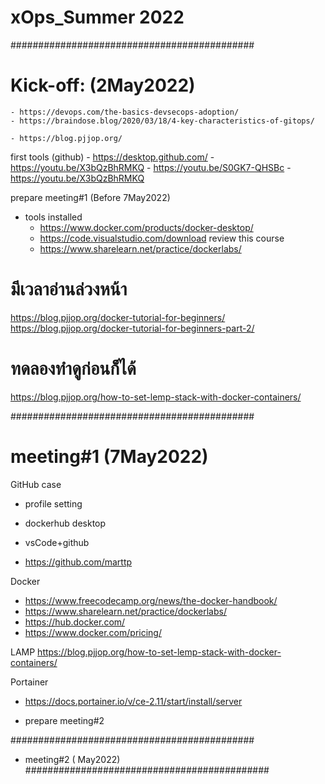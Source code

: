 # xOps_Summer 2022

############################################
# Kick-off: (2May2022)

    - https://devops.com/the-basics-devsecops-adoption/
    - https://braindose.blog/2020/03/18/4-key-characteristics-of-gitops/

    - https://blog.pjjop.org/

first tools (github)
    - https://desktop.github.com/
    - https://youtu.be/X3bQzBhRMKQ
    - https://youtu.be/S0GK7-QHSBc
    - https://youtu.be/X3bQzBhRMKQ 

prepare meeting#1 (Before 7May2022)
- tools installed
    - https://www.docker.com/products/docker-desktop/
    - https://code.visualstudio.com/download
review this course
    - https://www.sharelearn.net/practice/dockerlabs/
# มีเวลาอ่านล่วงหน้า
https://blog.pjjop.org/docker-tutorial-for-beginners/
https://blog.pjjop.org/docker-tutorial-for-beginners-part-2/
# ทดลองทำดูก่อนก็ได้
https://blog.pjjop.org/how-to-set-lemp-stack-with-docker-containers/


############################################
# meeting#1 (7May2022)

GitHub case
- profile setting
- dockerhub desktop
- vsCode+github

- https://github.com/marttp

Docker
- https://www.freecodecamp.org/news/the-docker-handbook/
- https://www.sharelearn.net/practice/dockerlabs/
- https://hub.docker.com/
- https://www.docker.com/pricing/


LAMP
https://blog.pjjop.org/how-to-set-lemp-stack-with-docker-containers/

Portainer
- https://docs.portainer.io/v/ce-2.11/start/install/server

- prepare meeting#2


############################################
- meeting#2 ( May2022)
############################################
